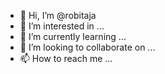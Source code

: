 - 👋 Hi, I’m @robitaja
- 👀 I’m interested in ...
- 🌱 I’m currently learning ...
- 💞️ I’m looking to collaborate on ...
- 📫 How to reach me ...

<!---
robitaja/robitaja is a ✨ special ✨ repository because its `README.md` (this file) appears on your GitHub profile.
You can click the Preview link to take a look at your changes.
--->
